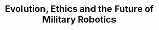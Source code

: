 ---
title: Evolution, Ethics and the Future of Military Robotics
category: Research Papers
img: /assets/media/Publications/Military RoboticsPB.jpeg
description: >
    <b>Proofreading Stage <br> Not published yet</b><br><br>
    A study displaying the effects of technological advancements on the increased casualties per war and increased frequency of war occurrence. The study describes the most probable outcome in the future.
id: military-robotics-pub
---